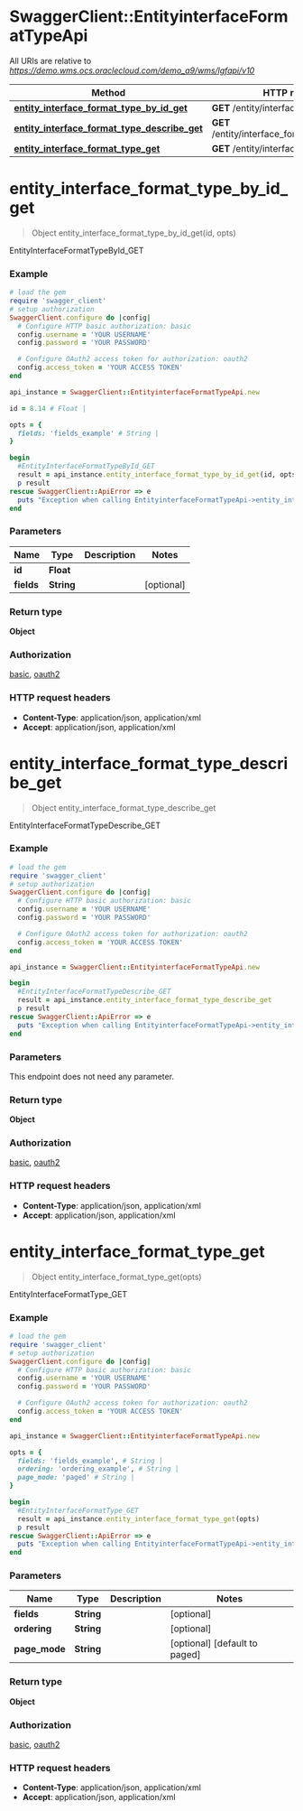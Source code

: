 # SwaggerClient::EntityinterfaceFormatTypeApi

All URIs are relative to *https://demo.wms.ocs.oraclecloud.com/demo_a9/wms/lgfapi/v10*

Method | HTTP request | Description
------------- | ------------- | -------------
[**entity_interface_format_type_by_id_get**](EntityinterfaceFormatTypeApi.md#entity_interface_format_type_by_id_get) | **GET** /entity/interface_format_type/{id} | EntityInterfaceFormatTypeById_GET
[**entity_interface_format_type_describe_get**](EntityinterfaceFormatTypeApi.md#entity_interface_format_type_describe_get) | **GET** /entity/interface_format_type/describe | EntityInterfaceFormatTypeDescribe_GET
[**entity_interface_format_type_get**](EntityinterfaceFormatTypeApi.md#entity_interface_format_type_get) | **GET** /entity/interface_format_type | EntityInterfaceFormatType_GET


# **entity_interface_format_type_by_id_get**
> Object entity_interface_format_type_by_id_get(id, opts)

EntityInterfaceFormatTypeById_GET



### Example
```ruby
# load the gem
require 'swagger_client'
# setup authorization
SwaggerClient.configure do |config|
  # Configure HTTP basic authorization: basic
  config.username = 'YOUR USERNAME'
  config.password = 'YOUR PASSWORD'

  # Configure OAuth2 access token for authorization: oauth2
  config.access_token = 'YOUR ACCESS TOKEN'
end

api_instance = SwaggerClient::EntityinterfaceFormatTypeApi.new

id = 8.14 # Float | 

opts = { 
  fields: 'fields_example' # String | 
}

begin
  #EntityInterfaceFormatTypeById_GET
  result = api_instance.entity_interface_format_type_by_id_get(id, opts)
  p result
rescue SwaggerClient::ApiError => e
  puts "Exception when calling EntityinterfaceFormatTypeApi->entity_interface_format_type_by_id_get: #{e}"
end
```

### Parameters

Name | Type | Description  | Notes
------------- | ------------- | ------------- | -------------
 **id** | **Float**|  | 
 **fields** | **String**|  | [optional] 

### Return type

**Object**

### Authorization

[basic](../README.md#basic), [oauth2](../README.md#oauth2)

### HTTP request headers

 - **Content-Type**: application/json, application/xml
 - **Accept**: application/json, application/xml



# **entity_interface_format_type_describe_get**
> Object entity_interface_format_type_describe_get

EntityInterfaceFormatTypeDescribe_GET



### Example
```ruby
# load the gem
require 'swagger_client'
# setup authorization
SwaggerClient.configure do |config|
  # Configure HTTP basic authorization: basic
  config.username = 'YOUR USERNAME'
  config.password = 'YOUR PASSWORD'

  # Configure OAuth2 access token for authorization: oauth2
  config.access_token = 'YOUR ACCESS TOKEN'
end

api_instance = SwaggerClient::EntityinterfaceFormatTypeApi.new

begin
  #EntityInterfaceFormatTypeDescribe_GET
  result = api_instance.entity_interface_format_type_describe_get
  p result
rescue SwaggerClient::ApiError => e
  puts "Exception when calling EntityinterfaceFormatTypeApi->entity_interface_format_type_describe_get: #{e}"
end
```

### Parameters
This endpoint does not need any parameter.

### Return type

**Object**

### Authorization

[basic](../README.md#basic), [oauth2](../README.md#oauth2)

### HTTP request headers

 - **Content-Type**: application/json, application/xml
 - **Accept**: application/json, application/xml



# **entity_interface_format_type_get**
> Object entity_interface_format_type_get(opts)

EntityInterfaceFormatType_GET



### Example
```ruby
# load the gem
require 'swagger_client'
# setup authorization
SwaggerClient.configure do |config|
  # Configure HTTP basic authorization: basic
  config.username = 'YOUR USERNAME'
  config.password = 'YOUR PASSWORD'

  # Configure OAuth2 access token for authorization: oauth2
  config.access_token = 'YOUR ACCESS TOKEN'
end

api_instance = SwaggerClient::EntityinterfaceFormatTypeApi.new

opts = { 
  fields: 'fields_example', # String | 
  ordering: 'ordering_example', # String | 
  page_mode: 'paged' # String | 
}

begin
  #EntityInterfaceFormatType_GET
  result = api_instance.entity_interface_format_type_get(opts)
  p result
rescue SwaggerClient::ApiError => e
  puts "Exception when calling EntityinterfaceFormatTypeApi->entity_interface_format_type_get: #{e}"
end
```

### Parameters

Name | Type | Description  | Notes
------------- | ------------- | ------------- | -------------
 **fields** | **String**|  | [optional] 
 **ordering** | **String**|  | [optional] 
 **page_mode** | **String**|  | [optional] [default to paged]

### Return type

**Object**

### Authorization

[basic](../README.md#basic), [oauth2](../README.md#oauth2)

### HTTP request headers

 - **Content-Type**: application/json, application/xml
 - **Accept**: application/json, application/xml



